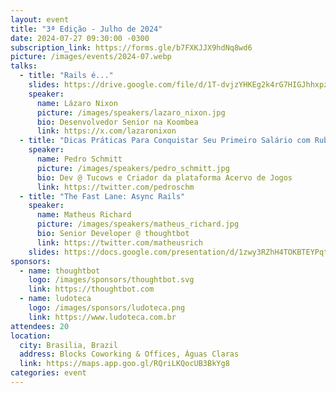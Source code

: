 ```yaml
---
layout: event
title: "3ª Edição - Julho de 2024"
date: 2024-07-27 09:30:00 -0300
subscription_link: https://forms.gle/b7FXKJJX9hdNq8wd6
picture: /images/events/2024-07.webp
talks:
  - title: "Rails é..."
    slides: https://drive.google.com/file/d/1T-dvjzYHKEg2k4rG7HIGJhhxpzoRAD3q/view?usp=sharing
    speaker:
      name: Lázaro Nixon
      picture: /images/speakers/lazaro_nixon.jpg
      bio: Desenvolvedor Senior na Koombea
      link: https://x.com/lazaronixon
  - title: "Dicas Práticas Para Conquistar Seu Primeiro Salário com Ruby"
    speaker:
      name: Pedro Schmitt
      picture: /images/speakers/pedro_schmitt.jpg
      bio: Dev @ Tucows e Criador da plataforma Acervo de Jogos
      link: https://twitter.com/pedroschm
  - title: "The Fast Lane: Async Rails"
    speaker:
      name: Matheus Richard
      picture: /images/speakers/matheus_richard.jpg
      bio: Senior Developer @ thoughtbot
      link: https://twitter.com/matheusrich
    slides: https://docs.google.com/presentation/d/1zwy3RZhH4TOKBTEYPqtaK2Bl_d8bcIc9VhKr9t9lasw/edit?usp=sharing
sponsors:
  - name: thoughtbot
    logo: /images/sponsors/thoughtbot.svg
    link: https://thoughtbot.com
  - name: ludoteca
    logo: /images/sponsors/ludoteca.png
    link: https://www.ludoteca.com.br
attendees: 20
location:
  city: Brasilia, Brazil
  address: Blocks Coworking & Offices, Águas Claras
  link: https://maps.app.goo.gl/RQriLKQocUB3BkYg8
categories: event
---
```

